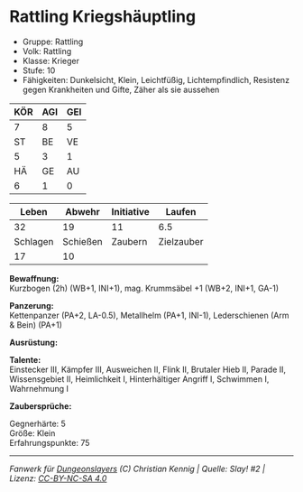 # Rattling Kriegshäuptling  
- Gruppe: Rattling  
- Volk: Rattling  
- Klasse: Krieger  
- Stufe: 10  
- Fähigkeiten: Dunkelsicht, Klein, Leichtfüßig, Lichtempfindlich, Resistenz gegen Krankheiten und Gifte, Zäher als sie aussehen  


| KÖR | AGI | GEI |  
| --- | --- | --- |  
| 7   | 8   | 5   |
| ST  | BE  | VE  |  
| 5   | 3   | 1   |
| HÄ  | GE  | AU  |  
| 6   | 1   | 0   |


| Leben    | Abwehr   | Initiative | Laufen     |
| -------- | -------- | ---------- | ---------- |
| 32       | 19       | 11         | 6.5        |
| Schlagen | Schießen | Zaubern    | Zielzauber |
| 17       | 10       |            |            |

**Bewaffnung:**  
Kurzbogen (2h) (WB+1, INI+1), mag. Krummsäbel +1 (WB+2, INI+1, GA-1)

**Panzerung:**  
Kettenpanzer (PA+2, LA-0.5), Metallhelm (PA+1, INI-1), Lederschienen (Arm & Bein) (PA+1)

**Ausrüstung:**  


**Talente:**  
Einstecker III, Kämpfer III, Ausweichen II, Flink II, Brutaler Hieb II, Parade II, Wissensgebiet II, Heimlichkeit I, Hinterhältiger Angriff I, Schwimmen I, Wahrnehmung I

**Zaubersprüche:**  


Gegnerhärte: 5  
Größe: Klein  
Erfahrungspunkte: 75  



___
*Fanwerk für [Dungeonslayers](https://www.dungeonslayers.net/) (C) Christian Kennig | Quelle: Slay! #2 | Lizenz: [CC-BY-NC-SA 4.0](https://creativecommons.org/licenses/by-nc-sa/4.0/deed.de)*